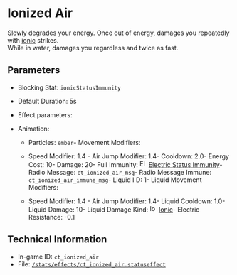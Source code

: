 # Ionized Air

Slowly degrades your energy. Once out of energy, damages you repeatedly with [ionic](https://ceterai.github.io/MyEnternia/Wiki/Tags/Ionic) strikes.  
While in water, damages you regardless and twice as fast.

## Parameters

- Blocking Stat: `ionicStatusImmunity`
- Default Duration: 5s
- Effect parameters: 

- Animation: 

  - Particles: `ember`- Movement Modifiers: 

  - Speed Modifier: 1.4  - Air Jump Modifier: 1.4- Cooldown: 2.0- Energy Cost: 10- Damage: 20- Full Immunity: <img src="https://starbounder.org/mediawiki/images/4/42/Status_Electric_Resistance.png" alt="Electric Status Immunity icon" loading="lazy" height=16px width=16px /> [Electric Status Immunity](https://starbounder.org/Electric_Resistance)- Radio Message: `ct_ionized_air_msg`- Radio Message Immune: `ct_ionized_air_immune_msg`- Liquid I D: 1- Liquid Movement Modifiers: 

  - Speed Modifier: 1.4  - Air Jump Modifier: 1.4- Liquid Cooldown: 1.0- Liquid Damage: 10- Liquid Damage Kind: <img src="/damage/ct_ionic.png" alt="Ionic icon" loading="lazy" height=16px width=16px /> [Ionic](Enternia#damage)- Electric Resistance: -0.1

## Technical Information

- In-game ID: `ct_ionized_air`
- File: [`/stats/effects/ct_ionized_air.statuseffect`](https://github.com/Ceterai/Enternia/blob/main/stats/effects/ct_ionized_air.statuseffect)
